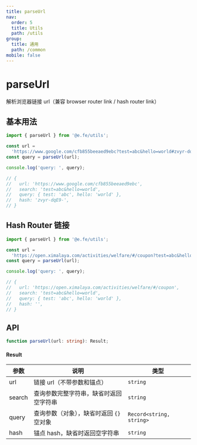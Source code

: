```yaml
---
title: parseUrl
nav:
  order: 5
  title: Utils
  path: /utils
group:
  title: 通用
  path: /common
mobile: false
---
```


# parseUrl

解析浏览器链接 url（兼容 browser router link / hash router link）

## 基本用法

```ts
import { parseUrl } from '@e.fe/utils';

const url =
  'https://www.google.com/cfb855beeaed9ebc?test=abc&hello=world#zvyr-dqE9-';
const query = parseUrl(url);

console.log('query: ', query);

// {
//   url: 'https://www.google.com/cfb855beeaed9ebc',
//   search: 'test=abc&hello=world',
//   query: { test: 'abc', hello: 'world' },
//   hash: 'zvyr-dqE9-',
// }
```

## Hash Router 链接

```ts
import { parseUrl } from '@e.fe/utils';

const url =
  'https://open.ximalaya.com/activities/welfare/#/coupon?test=abc&hello=world';
const query = parseUrl(url);

console.log('query: ', query);

// {
//   url: 'https://open.ximalaya.com/activities/welfare/#/coupon',
//   search: 'test=abc&hello=world',
//   query: { test: 'abc', hello: 'world' },
//   hash: '',
// }
```

## API

```ts
function parseUrl(url: string): Result;
```

#### Result

| 参数   | 说明                                     | 类型                     |
| ------ | ---------------------------------------- | ------------------------ |
| url    | 链接 url（不带参数和锚点）               | `string`                 |
| search | 查询参数完整字符串，缺省时返回空字符串   | `string`                 |
| query  | 查询参数（对象），缺省时返回 `{}` 空对象 | `Record<string, string>` |
| hash   | 锚点 hash，缺省时返回空字符串            | `string`                 |
